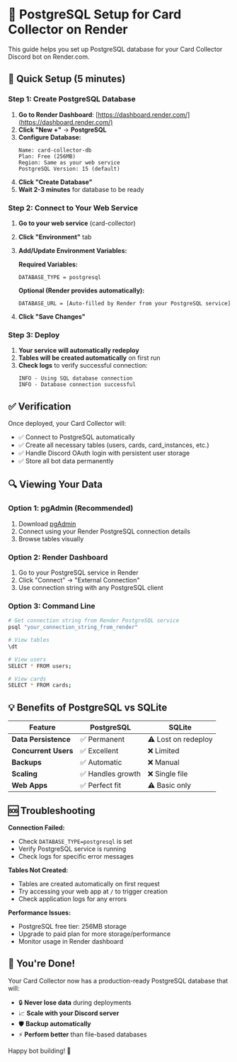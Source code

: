 # 🐘 PostgreSQL Setup for Card Collector on Render

This guide helps you set up PostgreSQL database for your Card Collector Discord bot on Render.com.

## 🚀 **Quick Setup (5 minutes)**

### **Step 1: Create PostgreSQL Database**

1. **Go to Render Dashboard**: [https://dashboard.render.com/](https://dashboard.render.com/)
2. **Click "New +"** → **PostgreSQL**
3. **Configure Database:**
   ```
   Name: card-collector-db
   Plan: Free (256MB)
   Region: Same as your web service
   PostgreSQL Version: 15 (default)
   ```
4. **Click "Create Database"**
5. **Wait 2-3 minutes** for database to be ready

### **Step 2: Connect to Your Web Service**

1. **Go to your web service** (card-collector)
2. **Click "Environment"** tab
3. **Add/Update Environment Variables:**

   **Required Variables:**
   ```
   DATABASE_TYPE = postgresql
   ```
   
   **Optional (Render provides automatically):**
   ```
   DATABASE_URL = [Auto-filled by Render from your PostgreSQL service]
   ```

4. **Click "Save Changes"**

### **Step 3: Deploy**

1. **Your service will automatically redeploy**
2. **Tables will be created automatically** on first run
3. **Check logs** to verify successful connection:
   ```
   INFO - Using SQL database connection
   INFO - Database connection successful
   ```

## ✅ **Verification**

Once deployed, your Card Collector will:
- ✅ Connect to PostgreSQL automatically
- ✅ Create all necessary tables (users, cards, card_instances, etc.)
- ✅ Handle Discord OAuth login with persistent user storage
- ✅ Store all bot data permanently

## 🔍 **Viewing Your Data**

### **Option 1: pgAdmin (Recommended)**
1. Download [pgAdmin](https://www.pgadmin.org/)
2. Connect using your Render PostgreSQL connection details
3. Browse tables visually

### **Option 2: Render Dashboard**
1. Go to your PostgreSQL service in Render
2. Click "Connect" → "External Connection"
3. Use connection string with any PostgreSQL client

### **Option 3: Command Line**
```bash
# Get connection string from Render PostgreSQL service
psql "your_connection_string_from_render"

# View tables
\dt

# View users
SELECT * FROM users;

# View cards
SELECT * FROM cards;
```

## 💡 **Benefits of PostgreSQL vs SQLite**

| Feature | PostgreSQL | SQLite |
|---------|------------|--------|
| **Data Persistence** | ✅ Permanent | ⚠️ Lost on redeploy |
| **Concurrent Users** | ✅ Excellent | ❌ Limited |
| **Backups** | ✅ Automatic | ❌ Manual |
| **Scaling** | ✅ Handles growth | ❌ Single file |
| **Web Apps** | ✅ Perfect fit | ⚠️ Basic only |

## 🆘 **Troubleshooting**

**Connection Failed:**
- Check `DATABASE_TYPE=postgresql` is set
- Verify PostgreSQL service is running
- Check logs for specific error messages

**Tables Not Created:**
- Tables are created automatically on first request
- Try accessing your web app at `/` to trigger creation
- Check application logs for any errors

**Performance Issues:**
- PostgreSQL free tier: 256MB storage
- Upgrade to paid plan for more storage/performance
- Monitor usage in Render dashboard

## 🎉 **You're Done!**

Your Card Collector now has a production-ready PostgreSQL database that will:
- 🔒 **Never lose data** during deployments
- 📈 **Scale with your Discord server**
- 🛡️ **Backup automatically**
- ⚡ **Perform better** than file-based databases

Happy bot building! 🚀